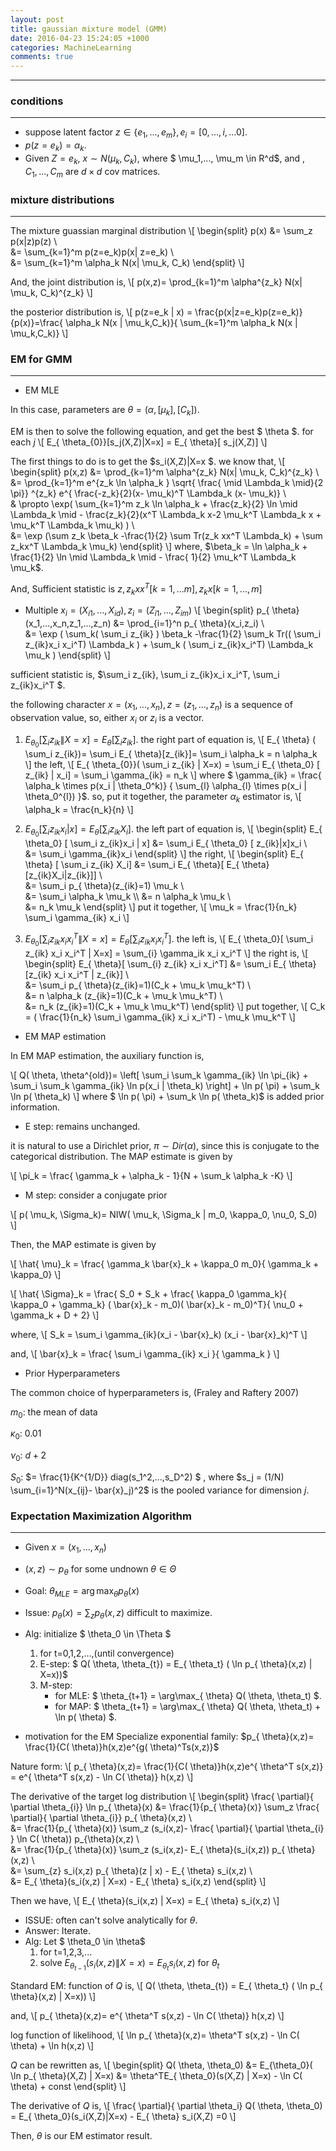 ```yaml
---
layout: post
title: gaussian mixture model (GMM)
date: 2016-04-23 15:24:05 +1000 
categories: MachineLearning
comments: true
---
```


----------

### conditions ###
------------------

- suppose latent factor $z \in \{e_1,...,e_m\}, e_i=[0,...,i,...0]$.
- $p(z=e_k)= \alpha_k$.
- Given $Z=e_k$, $x \sim N( \mu_k, C_k)$, where $ \mu_1,..., \mu_m \in R^d$, and , $C_1,...,C_m$ are $d \times d$ cov matrices.

### mixture distributions ###
-----------------------------

The mixture guassian marginal distribution
\\[
\begin{split}
p(x) &= \sum_z p(x|z)p(z) \\\
&= \sum_{k=1}^m p(z=e_k)p(x| z=e_k) \\\
&= \sum_{k=1}^m \alpha_k N(x| \mu_k, C_k)
\end{split}
\\]

And, the joint distribution is,
\\[
p(x,z)= \prod_{k=1}^m \alpha^{z_k} N(x| \mu_k, C_k)^{z_k}
\\]

the posterior distribution is,
\\[
p(z=e_k | x) = \frac{p(x|z=e_k)p(z=e_k)}{p(x)}=\frac{ \alpha_k N(x | \mu_k,C_k)}{ \sum_{k=1}^m  \alpha_k N(x | \mu_k,C_k)}
\\]

### EM for GMM ###
------------------

-  EM MLE

In this case, parameters are $\theta = ( \alpha, [ \mu_k ], [ C_k ])$.

EM is then to solve the following equation, and get the best $ \theta $. for each $j$
\\[
E_{ \theta_{0}}[s_j(X,Z)|X=x] = E_{ \theta}[ s_j(X,Z)]
\\]

The first things to do is to get the $s_i(X,Z)|X=x $. we know that,
\\[
\begin{split}
p(x,z) &= \prod_{k=1}^m \alpha^{z_k} N(x| \mu_k, C_k)^{z_k} \\\
&= \prod_{k=1}^m e^{z_k \ln \alpha_k } \sqrt{ \frac{ \mid \Lambda_k \mid}{2 \pi}} ^{z_k} e^{ \frac{-z_k}{2}(x- \mu_k)^T \Lambda_k (x- \mu_k)} \\\
& \propto \exp( \sum_{k=1}^m z_k \ln \alpha_k + \frac{z_k}{2} \ln \mid \Lambda_k \mid - \frac{z_k}{2}(x^T \Lambda_k x-2 \mu_k^T \Lambda_k x + \mu_k^T \Lambda_k \mu_k)  )  \\\
&= \exp (\sum z_k \beta_k -\frac{1}{2} \sum Tr(z_k xx^T \Lambda_k) + \sum z_kx^T \Lambda_k \mu_k)
\end{split}
\\]
where, $\beta_k = \ln \alpha_k + \frac{1}{2} \ln \mid \Lambda_k \mid - \frac{ 1}{2} \mu_k^T \Lambda_k \mu_k$. 

And, Sufficient statistic is $z, z_kxx^T [k=1,...m], z_kx [k=1,...,m]$

- Multiple  $x_i=(X_{i1},...,X_{id}), z_i=(Z_{i1},...,Z_{im})$
\\[
\begin{split}
p_{ \theta}(x_1,...,x_n,z_1,...,z_n) &= \prod_{i=1}^n p_{ \theta}(x_i,z_i) \\\
&= \exp ( \sum_k( \sum_i z_{ik} ) \beta_k -\frac{1}{2} \sum_k Tr(( \sum_i z_{ik}x_i x_i^T) \Lambda_k ) + \sum_k ( \sum_i z_{ik}x_i^T) \Lambda_k \mu_k   )
\end{split}
\\]

sufficient statistic is, $\sum_i z_{ik}, \sum_i z_{ik}x_i x_i^T, \sum_i z_{ik}x_i^T $.

the following character $x=(x_1,...,x_n), z=(z_1,...,z_n)$ is a sequence of observation value, so, either $x_i$ or $z_i$ is a vector.


1. $E_{ \theta_{0}}[ \sum_i z_{ik} \| X=x] = E_{ \theta} [ \sum_i z_{ik}]$. 
   the right part of equation is,
\\[
E_{ \theta} ( \sum_i z_{ik})= \sum_i E_{ \theta}[z_{ik}]= \sum_i \alpha_k = n \alpha_k
\\]
  the left,
\\[
E_{ \theta_{0}}( \sum_i z_{ik} \| X=x) = \sum_i E_{ \theta_0} [ z_{ik} | x_i] = \sum_i \gamma_{ik} = n_k
\\]
where $ \gamma_{ik} = \frac{ \alpha_k \times p(x_i \| \theta_0^k)} {  \sum_{l} \alpha_{l} \times p(x_i \| \theta_0^{l}) }$. 
  so, put it together, the parameter $\alpha_k$ estimator is,
\\[
\alpha_k = \frac{n_k}{n}
\\]

2. $E_{ \theta_0} [ \sum_i z_{ik}x_i | x] = E_{ \theta} [ \sum_i z_{ik} X_i]$. 
the left part of equation is,
\\[
\begin{split}
E_{ \theta_0} [ \sum_i z_{ik}x_i | x] &= \sum_i E_{ \theta_0} [ z_{ik}|x]x_i \\\
&= \sum_i \gamma_{ik}x_i
\end{split}
\\]
the right,
\\[
\begin{split}
E_{ \theta} [ \sum_i z_{ik} X_i] &= \sum_i E_{ \theta}[ E_{ \theta}[z_{ik}X_i|z_{ik}]] \\\
&= \sum_i p_{ \theta}(z_{ik}=1) \mu_k \\\
&= \sum_i \alpha_k \mu_k \\\ 
&= n \alpha_k \mu_k \\\
&= n_k \mu_k
\end{split}
\\]
put it together,
\\[
\mu_k = \frac{1}{n_k} \sum_i \gamma_{ik} x_i
\\]

3. $E_{ \theta_0}[ \sum_i z_{ik} x_i x_i^T \| X=x] = E_{ \theta}[ \sum_{i} z_{ik} x_i x_i^T]$. the left is,
\\[
E_{ \theta_0}[ \sum_i z_{ik} x_i x_i^T \| X=x] = \sum_{i} \gamma_ik x_i x_i^T
\\]
the right is,
\\[
\begin{split}
E_{ \theta}[ \sum_{i} z_{ik} x_i x_i^T] &= \sum_i E_{ \theta} [z_{ik} x_i x_i^T | z_{ik}] \\\
&= \sum_i p_{ \theta}(z_{ik}=1)(C_k + \mu_k \mu_k^T) \\\
&= n \alpha_k (z_{ik}=1)(C_k + \mu_k \mu_k^T) \\\
&= n_k (z_{ik}=1)(C_k + \mu_k \mu_k^T)
\end{split}
\\]
put together,
\\[
C_k = ( \frac{1}{n_k} \sum_i \gamma_{ik} x_i x_i^T) - \mu_k \mu_k^T
\\]


-  EM MAP estimation


In EM MAP estimation, the auxiliary function is,

\\[
Q( \theta, \theta^{old})= \left[ \sum_i \sum_k \gamma_{ik} \ln \pi_{ik} + \sum_i \sum_k \gamma_{ik} \ln p(x_i | \theta_k)  \right] + \ln p( \pi) + \sum_k \ln p( \theta_k)
\\]
where $ \ln p( \pi) + \sum_k \ln p( \theta_k)$ is added prior information.

-  E step: remains unchanged. <br/>

it is natural to use a Dirichlet prior, $\pi \sim Dir( \alpha)$, since this is conjugate to the categorical distribution. The MAP estimate is given by 

\\[
\pi_k = \frac{ \gamma_k + \alpha_k - 1}{N + \sum_k \alpha_k -K}
\\]

-  M step: consider a conjugate prior 

\\[
p( \mu_k, \Sigma_k)= NIW( \mu_k, \Sigma_k | m_0, \kappa_0, \nu_0, S_0)
\\]

Then, the MAP estimate is given by

\\[
\hat{ \mu}_k = \frac{ \gamma_k \bar{x}_k + \kappa_0 m_0}{ \gamma_k + \kappa_0} 
\\]

\\[
\hat{ \Sigma}_k = \frac{ S_0 + S_k + \frac{ \kappa_0 \gamma_k}{ \kappa_0 + \gamma_k} ( \bar{x}_k - m_0)( \bar{x}_k - m_0)^T}{ \nu_0 + \gamma_k + D + 2} 
\\]

where,
\\[
S_k = \sum_i \gamma_{ik}(x_i - \bar{x}_k) (x_i - \bar{x}_k)^T
\\]

and,
\\[
\bar{x}\_k = \frac{ \sum_i \gamma\_{ik} x_i }{ \gamma_k }
\\]

- Prior Hyperparameters

The common choice of hyperparameters is, (Fraley and Raftery 2007)


$m_0$:      the mean of data  

$\kappa_0$: 0.01              

$\nu_0$:    $d+2$             

$S_0$:      $= \frac{1}{K^{1/D}} diag(s_1^2,...,s_D^2) $ , where $s_j = (1/N) \sum_{i=1}^N(x_{ij}- \bar{x}_j)^2$ is the pooled variance for dimension $j$.



### Expectation Maximization Algorithm ###
------------------------------------------

- Given $x=(x_1,...,x_n)$
- $(x,z) \sim p_{\theta}$ for some undnown $\theta \in \Theta$
- Goal: $\theta_{MLE} = \arg\max_{ \theta} p_{ \theta}(x)$
- Issue: $p_{ \theta}(x) = \sum_{z} p_{ \theta}(x,z)$ difficult to maximize.
- Alg: initialize $ \theta_0 \in \Theta $
  1. for t=0,1,2,...,(until convergence)
  2. E-step: $ Q( \theta, \theta_{t}) = E_{ \theta_t} ( \ln p_{ \theta}(x,z) \| X=x))$
  3. M-step: 
     * for MLE: $ \theta_{t+1} = \arg\max_{ \theta} Q( \theta, \theta_t) $.
     * for MAP: $ \theta_{t+1} = \arg\max_{ \theta} Q( \theta, \theta_t) + \ln p( \theta) $.
  
- motivation for the EM 
Specialize exponential family: $p_{ \theta}(x,z)= \frac{1}{C( \theta)}h(x,z)e^{g( \theta)^Ts(x,z)}$

Nature form: 
\\[ 
p_{ \theta}(x,z)= \frac{1}{C( \theta)}h(x,z)e^{ \theta^T s(x,z)} = e^{ \theta^T s(x,z) - \ln C( \theta)} h(x,z)
\\]

The derivative of the target log distribution
\\[
\begin{split}
\frac{ \partial}{ \partial \theta_{i}} \ln p_{ \theta}(x) &= \frac{1}{p_{ \theta}(x)} \sum_z \frac{ \partial}{ \partial \theta_{i}} p_{ \theta}(x,z) \\\
&= \frac{1}{p_{ \theta}(x)} \sum_z (s_i(x,z)- \frac{ \partial}{ \partial \theta_{i} } \ln C( \theta)) p_{\theta}(x,z) \\\
&= \frac{1}{p_{ \theta}(x)} \sum_z (s_i(x,z)- E_{ \theta}(s_i(x,z)) p_{ \theta}(x,z) \\\
&= \sum_{z} s_i(x,z) p_{ \theta}(z | x) - E_{ \theta} s_i(x,z) \\\
&= E_{ \theta}(s_i(x,z) | X=x)  - E_{ \theta} s_i(x,z)
\end{split}
\\]

Then we have,
\\[
E_{ \theta}(s_i(x,z) | X=x)  = E_{ \theta} s_i(x,z)
\\]

- ISSUE: often can't solve analytically for $\theta$.
- Answer: Iterate.
- Alg: Let $ \theta_0 \in \theta$
  1. for t=1,2,3,...
  2. solve $E_{ \theta_{t-1}}(s_i(x,z) \| X=x)  = E_{ \theta_t} s_i(x,z)$ for $\theta_t$

Standard EM:
function of $Q$ is,
\\[ 
Q( \theta, \theta_{t}) = E_{ \theta_t} ( \ln p_{ \theta}(x,z) \| X=x))
\\]

and,
\\[
p_{ \theta}(x,z)= e^{ \theta^T s(x,z) - \ln C( \theta)} h(x,z)
\\] 

log function of likelihood, 
\\[
\ln p_{ \theta}(x,z)=  \theta^T s(x,z) - \ln C( \theta) + \ln h(x,z) 
\\]

$Q$ can be rewritten as,
\\[
\begin{split}
Q( \theta, \theta_0) &= E_{\theta_0}( \ln p_{ \theta}(X,Z) \| X=x)
&= \theta^TE_{ \theta_0}(s(X,Z) \| X=x) - \ln C( \theta) + const
\end{split}
\\]

The derivative of $Q$ is,
\\[
\frac{ \partial}{ \partial \theta_i} Q( \theta, \theta_0) = E_{ \theta_0}(s_i(X,Z)|X=x) - E_{ \theta} s_i(X,Z) =0
\\]

Then, $\theta$ is our EM estimator result.

